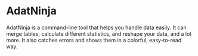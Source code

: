 # AdatNinja
AdatNinja is a command-line tool that helps you handle data easily. It can merge tables, calculate different statistics, and reshape your data, and a lot more. It also catches errors and shows them in a colorful, easy-to-read way.
